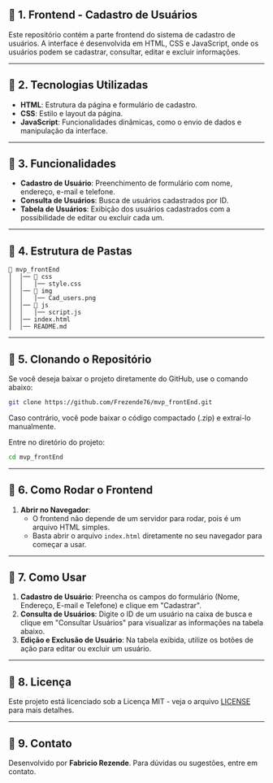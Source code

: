 ## 📌 1. Frontend - Cadastro de Usuários

Este repositório contém a parte frontend do sistema de cadastro de usuários. A interface é desenvolvida em HTML, CSS e JavaScript, onde os usuários podem se cadastrar, consultar, editar e excluir informações.

---

## 📌 2. Tecnologias Utilizadas

- **HTML**: Estrutura da página e formulário de cadastro.
- **CSS**: Estilo e layout da página.
- **JavaScript**: Funcionalidades dinâmicas, como o envio de dados e manipulação da interface.

---

## 📌 3. Funcionalidades

- **Cadastro de Usuário**: Preenchimento de formulário com nome, endereço, e-mail e telefone.
- **Consulta de Usuários**: Busca de usuários cadastrados por ID.
- **Tabela de Usuários**: Exibição dos usuários cadastrados com a possibilidade de editar ou excluir cada um.

---

## 📌 4. Estrutura de Pastas

```
📂 mvp_frontEnd
│  │── 📂 css
│  │   │── style.css
│  │── 📂 img
│  │   │── Cad_users.png
│  │── 📂 js
│  │   │── script.js
│  │── index.html
│  │── README.md

```

---

## 📌 5. Clonando o Repositório
Se você deseja baixar o projeto diretamente do GitHub, use o comando abaixo:

```bash
git clone https://github.com/Frezende76/mvp_frontEnd.git

```

Caso contrário, você pode baixar o código compactado (.zip) e extraí-lo manualmente.

Entre no diretório do projeto:

```bash
cd mvp_frontEnd
```

---

## 📌 6. Como Rodar o Frontend

1. **Abrir no Navegador**:
    - O frontend não depende de um servidor para rodar, pois é um arquivo HTML simples.
    - Basta abrir o arquivo `index.html` diretamente no seu navegador para começar a usar.

---

## 📌 7. Como Usar

1. **Cadastro de Usuário**: Preencha os campos do formulário (Nome, Endereço, E-mail e Telefone) e clique em "Cadastrar".
2. **Consulta de Usuários**: Digite o ID de um usuário na caixa de busca e clique em "Consultar Usuários" para visualizar as informações na tabela abaixo.
3. **Edição e Exclusão de Usuário**: Na tabela exibida, utilize os botões de ação para editar ou excluir um usuário.

---

## 📌 8. Licença

Este projeto está licenciado sob a Licença MIT - veja o arquivo [LICENSE](LICENSE) para mais detalhes.

---

## 📌 9. Contato

Desenvolvido por **Fabricio Rezende**. Para dúvidas ou sugestões, entre em contato.